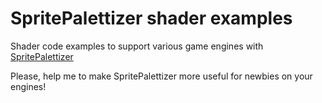 # SpritePalettizer shader examples
Shader code examples to support various game engines with [SpritePalettizer]()

Please, help me to make SpritePalettizer more useful for newbies on your engines!
